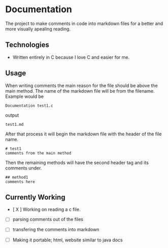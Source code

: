 # Documentation 

The project to make comments in code into markdown files for a better and more visually apealing reading.

## Technologies
* Written entirely in C because I love C and easier for me.

## Usage
When writing comments the main reason for the file should be above the main method.
The name of the markdown file will be from the filename. Example would be
``` 
Documentation test1.c
``` 
output
```
test1.md
```
After that process it will begin the markdown file with the header of the
file name. 
``` 
# test1
comments from the main method
```
Then the remaining methods will have the second header tag and its comments
under.
```
## method1
comments here
```
## Currently Working 

- [ X ]  Working on reading a c file.
- [ ] parsing comments out of the files
- [ ] transfering the comments into markdown
- [ ] Making it portable; html, website similar to java docs

